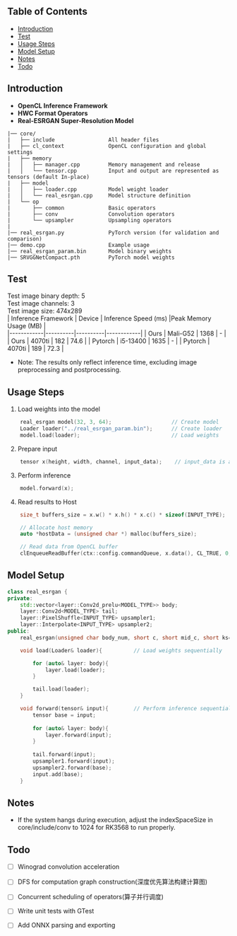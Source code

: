 ## Table of Contents
- [Introduction](#introduction)
- [Test](#test)
- [Usage Steps](#usage-steps)
- [Model Setup](#model-setup)
- [Notes](#notes)
- [Todo](#todo)

## Introduction
- **OpenCL Inference Framework**  
- **HWC Format Operators**  
- **Real-ESRGAN Super-Resolution Model**
```plaintext
|── core/
|   ├── include                 All header files
|   ├── cl_context              OpenCL configuration and global settings
|   ├── memory                  
|   │   ├── manager.cpp         Memory management and release
|   │   └── tensor.cpp          Input and output are represented as tensors (default In-place)
|   ├── model  
|   │   ├── loader.cpp          Model weight loader
|   │   └── real_esrgan.cpp     Model structure definition
|   └── op                     
|       ├── common              Basic operators
|       ├── conv                Convolution operators
|       └── upsampler           Upsampling operators
|    
|── real_esrgan.py              PyTorch version (for validation and comparison)
|── demo.cpp                    Example usage
|── real_esrgan_param.bin       Model binary weights
|── SRVGGNetCompact.pth         PyTorch model weights
```
## Test
Test image binary depth: 5  
Test image channels: 3  
Test image size: 474x289  
| Inference Framework       | Device       | Inference Speed (ms) |Peak Memory Usage (MB) |			
|------------|----------|----------|------------|
| Ours       | Mali-G52 | 1368     | -     |
| Ours       | 4070ti   | 182      | 74.6     |
| Pytorch    | i5-13400   | 1635      | -     |
| Pytorch    | 4070ti   | 189      | 72.3     |

- Note: The results only reflect inference time, excluding image preprocessing and postprocessing.
## Usage Steps
1. Load weights into the model
```c++
    real_esrgan model(32, 3, 64);                   // Create model
    Loader loader("../real_esrgan_param.bin");      // Create loader
    model.load(loader);                             // Load weights
```
2. Prepare input
```c++
    tensor x(height, width, channel, input_data);    // input_data is a pointer to the data
```

3. Perform inference
```c++
    model.forward(x);
```

4. Read results to Host
```c++
    size_t buffers_size = x.w() * x.h() * x.c() * sizeof(INPUT_TYPE);

    // Allocate host memory
    auto *hostData = (unsigned char *) malloc(buffers_size);

    // Read data from OpenCL buffer
    clEnqueueReadBuffer(ctx::config.commandQueue, x.data(), CL_TRUE, 0, buffers_size, hostData, 0, NULL, NULL);
```
## Model Setup
```c++
class real_esrgan {
private:
    std::vector<layer::Conv2d_prelu<MODEL_TYPE>> body;
    layer::Conv2d<MODEL_TYPE> tail;
    layer::PixelShuffle<INPUT_TYPE> upsampler1;
    layer::Interpolate<INPUT_TYPE> upsampler2;
public:
    real_esrgan(unsigned char body_num, short c, short mid_c, short ks=3, short _scale = 4);

    void load(Loader& loader){          // Load weights sequentially

        for (auto& layer: body){
            layer.load(loader);
        }

        tail.load(loader);
    }

    void forward(tensor& input){        // Perform inference sequentially
        tensor base = input;
        
        for (auto& layer: body){
            layer.forward(input);
        }
    
        tail.forward(input);
        upsampler1.forward(input);
        upsampler2.forward(base);
        input.add(base);
    }
```

## Notes
- If the system hangs during execution, adjust the indexSpaceSize in core/include/conv to 1024 for RK3568 to run properly.
  
## Todo
- [ ] Winograd convolution acceleration
- [ ] DFS for computation graph construction(深度优先算法构建计算图)
- [ ] Concurrent scheduling of operators(算子并行调度)
- [ ] Write unit tests with GTest
- [ ] Add ONNX parsing and exporting


